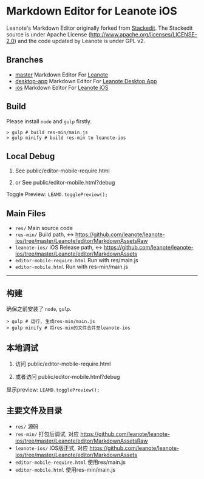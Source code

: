 # Markdown Editor for Leanote iOS

Leanote's Markdown Editor originally forked from [Stackedit](https://github.com/benweet/stackedit). The Stackedit source is under Apache License (http://www.apache.org/licenses/LICENSE-2.0) and the code updated by Leanote is under GPL v2.

## Branches

* [master](https://github.com/leanote/desktop-app) Markdown Editor For [Leanote](https://github.com/leanote/leanote)
* [desktop-app](https://github.com/leanote/markdown-editor/tree/desktop-app) Markdown Editor For [Leanote Desktop App](https://github.com/leanote/desktop-app)
* [ios](https://github.com/leanote/markdown-editor/tree/ios) Markdown Editor For [Leanote iOS](https://github.com/leanote/leanote-ios)

## Build

Please install `node` and `gulp` firstly.

```
> gulp # build res-min/main.js
> gulp minify # build res-min to leanote-ios
```

## Local Debug

1. See
public/editor-mobile-require.html

2. or See
public/editor-mobile.html?debug

Toggle Preview: `LEAMD.togglePreview();`

## Main Files

* `res/` Main source code
* `res-min/` Build path, <-> https://github.com/leanote/leanote-ios/tree/master/Leanote/editor/MarkdownAssetsRaw
* `leanote-ios/` iOS Release path, <-> https://github.com/leanote/leanote-ios/tree/master/Leanote/editor/MarkdownAssets
* `editor-mobile-require.html` Run with res/main.js
* `editor-mobile.html` Run with res-min/main.js

-------------------------------

## 构建

确保之前安装了 `node`, `gulp`.

```
> gulp # 运行, 生成res-min/main.js
> gulp minify # 将res-min的文件合并至leanote-ios
```

## 本地调试

1. 访问
public/editor-mobile-require.html

2. 或者访问
public/editor-mobile.html?debug

显示preview: `LEAMD.togglePreview();`

## 主要文件及目录

* `res/` 源码
* `res-min/` 打包后调试, 对应 https://github.com/leanote/leanote-ios/tree/master/Leanote/editor/MarkdownAssetsRaw
* `leanote-ios/` IOS版正式, 对应 https://github.com/leanote/leanote-ios/tree/master/Leanote/editor/MarkdownAssets
* `editor-mobile-require.html` 使用res/main.js
* `editor-mobile.html` 使用res-min/main.js